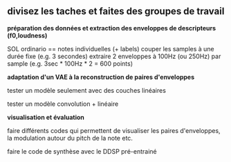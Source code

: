 
## divisez les taches et faites des groupes de travail

**préparation des données et extraction des enveloppes de descripteurs (f0,loudness)**

SOL ordinario == notes individuelles (+ labels)
couper les samples à une durée fixe (e.g. 3 secondes)
extraire 2 enveloppes à 100Hz (ou 250Hz) par sample (e.g. 3sec * 100Hz * 2 = 600 points)

**adaptation d'un VAE à la reconstruction de paires d'enveloppes**

tester un modèle seulement avec des couches linéaires

tester un modèle convolution + linéaire

**visualisation et évaluation**

faire différents codes qui permettent de visualiser les paires d'enveloppes, la modulation autour du pitch de la note etc.

faire le code de synthèse avec le DDSP pré-entrainé
